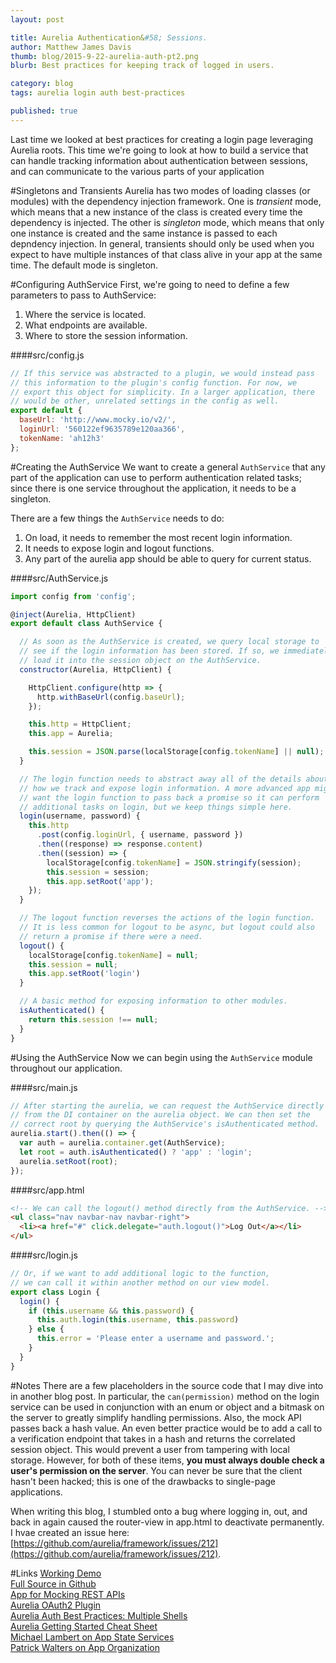 ```yaml
---
layout: post

title: Aurelia Authentication&#58; Sessions.
author: Matthew James Davis
thumb: blog/2015-9-22-aurelia-auth-pt2.png
blurb: Best practices for keeping track of logged in users.

category: blog
tags: aurelia login auth best-practices

published: true
---
```

Last time we looked at best practices for creating a login page leveraging Aurelia roots. This time we're going to look at how to build a service that can handle tracking information about authentication between sessions, and can communicate to the various parts of your application

#Singletons and Transients
Aurelia has two modes of loading classes (or modules) with the dependency injection framework. One is *transient* mode, which means that a new instance of the class is created every time the dependency is injected. The other is *singleton* mode, which means that only one instance is created and the same instance is passed to each depndency injection. In general, transients should only be used when you expect to have multiple instances of that class alive in your app at the same time. The default mode is singleton.

#Configuring AuthService
First, we're going to need to define a few parameters to pass to AuthService:

1. Where the service is located.
2. What endpoints are available.
3. Where to store the session information.

####src/config.js
```javascript
// If this service was abstracted to a plugin, we would instead pass
// this information to the plugin's config function. For now, we 
// export this object for simplicity. In a larger application, there
// would be other, unrelated settings in the config as well.
export default {
  baseUrl: 'http://www.mocky.io/v2/',
  loginUrl: '560122ef9635789e120aa366',
  tokenName: 'ah12h3'
};
```

#Creating the AuthService
We want to create a general `AuthService` that any part of the application can use to perform authentication related tasks; since there is one service throughout the application, it needs to be a singleton. 

There are a few things the `AuthService` needs to do:

1. On load, it needs to remember the most recent login information.
2. It needs to expose login and logout functions.
3. Any part of the aurelia app should be able to query for current status.

####src/AuthService.js
```javascript
import config from 'config';

@inject(Aurelia, HttpClient)
export default class AuthService {

  // As soon as the AuthService is created, we query local storage to
  // see if the login information has been stored. If so, we immediately
  // load it into the session object on the AuthService.
  constructor(Aurelia, HttpClient) {

    HttpClient.configure(http => {
      http.withBaseUrl(config.baseUrl);
    });

    this.http = HttpClient;
    this.app = Aurelia;

    this.session = JSON.parse(localStorage[config.tokenName] || null);
  }

  // The login function needs to abstract away all of the details about
  // how we track and expose login information. A more advanced app might
  // want the login function to pass back a promise so it can perform
  // additional tasks on login, but we keep things simple here.
  login(username, password) {
    this.http
      .post(config.loginUrl, { username, password })
      .then((response) => response.content)
      .then((session) => {
        localStorage[config.tokenName] = JSON.stringify(session);
        this.session = session;
        this.app.setRoot('app');
    });
  }

  // The logout function reverses the actions of the login function. 
  // It is less common for logout to be async, but logout could also
  // return a promise if there were a need.
  logout() {
    localStorage[config.tokenName] = null;
    this.session = null;
    this.app.setRoot('login')
  }

  // A basic method for exposing information to other modules.  
  isAuthenticated() {
    return this.session !== null;
  }
}
```

#Using the AuthService
Now we can begin using the `AuthService` module throughout our application. 

####src/main.js
```javascript
// After starting the aurelia, we can request the AuthService directly
// from the DI container on the aurelia object. We can then set the 
// correct root by querying the AuthService's isAuthenticated method.
aurelia.start().then(() => {
  var auth = aurelia.container.get(AuthService);
  let root = auth.isAuthenticated() ? 'app' : 'login';
  aurelia.setRoot(root);
});
```

####src/app.html
```html
<!-- We can call the logout() method directly from the AuthService. -->
<ul class="nav navbar-nav navbar-right">
  <li><a href="#" click.delegate="auth.logout()">Log Out</a></li>
</ul>
```

####src/login.js
```javascript
// Or, if we want to add additional logic to the function, 
// we can call it within another method on our view model.
export class Login {
  login() {
    if (this.username && this.password) {
      this.auth.login(this.username, this.password)
    } else {
      this.error = 'Please enter a username and password.';
    }
  }
}
```

#Notes
There are a few placeholders in the source code that I may dive into in another blog post. In particular, the `can(permission)` method on the login service can be used in conjunction with an enum or object and a bitmask on the server to greatly simplify handling permissions. Also, the mock API passes back a hash value. An even better practice would be to add a call to a verification endpoint that takes in a hash and returns the correlated session object. This would prevent a user from tampering with local storage. However, for both of these items, **you must always double check a user's permission on the server**. You can never be sure that the client hasn't been hacked; this is one of the drawbacks to single-page applications.

When writing this blog, I stumbled onto a bug where logging in, out, and back in again caused the router-view in app.html to deactivate permanently. I hvae created an issue here: [https://github.com/aurelia/framework/issues/212](https://github.com/aurelia/framework/issues/212).

#Links
[Working Demo](https://davismj.github.io/aurelia-session-example)<br />
[Full Source in Github](https://github.com/davismj/aurelia-session-example)<br />
[App for Mocking REST APIs](http://www.mocky.io/)<br />
[Aurelia OAuth2 Plugin](http://blog.opinionatedapps.com/aureliauth-a-token-based-authentication-plugin-for-aurelia/)<br />
[Aurelia Auth Best Practices: Multiple Shells](http://davismj.me/blog/aurelia-login-best-practices-pt-1/)<br />
[Aurelia Getting Started Cheat Sheet](http://www.cheatography.com/erikch/cheat-sheets/aurelia-getting-started/)<br />
[Michael Lambert on App State Services](http://hobbit-on-aurelia.net/appstate/)<br />
[Patrick Walters on App Organization](http://patrickwalters.net/my-best-practices-for-aurelia-application-structure/)<br />